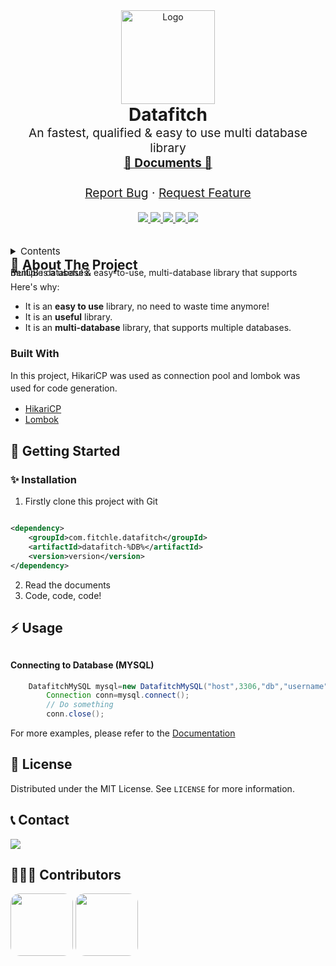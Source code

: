 <div align="center">
    <img src="https://avatars.githubusercontent.com/u/87736653" alt="Logo" width="150">
</div>

<div align="center">

<h1 align="center" style="margin: 0;">Datafitch</h1>
<p align="center" style="margin-top: 0; font-size: 1.2rem;">
    An fastest, qualified & easy to use multi database library 
    <br />
    <a href="https://github.com/Fitchle/datafitch/wiki"><strong>📖 Documents 📖</strong></a>
    <br />
    <br />
    <a href="https://github.com/Fitchle/datafitch/issues">Report Bug</a>
    ·
    <a href="https://github.com/Fitchle/datafitch/issues">Request Feature</a>
  </p>
</div>
<div align="center">
    <a href="https://github.com/orgs/Fitchle/people">
        <img src="https://img.shields.io/github/contributors/Fitchle/datafitch?style=for-the-badge"></img>
    </a>
    <a href="https://github.com/Fitchle/datafitch/network/members">
        <img src="https://img.shields.io/github/forks/Fitchle/datafitch?style=for-the-badge"></img>
    </a>
    <a href="https://github.com/Fitchle/datafitch/stargazers">
        <img src="https://img.shields.io/github/stars/Fitchle/datafitch?style=for-the-badge"></img>
    </a>
    <a href="https://github.com/Fitchle/datafitch/issues">
        <img src="https://img.shields.io/github/issues/Fitchle/datafitch?style=for-the-badge"></img>
    </a>
    <a href="https://github.com/Fitchle/datafitch/blob/main/LICENSE">
        <img src="https://img.shields.io/github/license/Fitchle/datafitch?style=for-the-badge"></img>
    </a>

</div>
<br/>
<br/>
<details>
  <summary style="font-size: 15px;">Contents</summary>
  <ol>
    <li>
      <a href="#about-the-project">About The Project</a>
      <ul>
        <li><a href="#built-with">Built With</a></li>
      </ul>
    </li>
    <li>
      <a href="#getting-started">Getting Started</a>
      <ul>
        <li><a href="#prerequisites">Prerequisites</a></li>
        <li><a href="#installation">Installation</a></li>
      </ul>
    </li>
    <li><a href="#usage">Usage</a></li>
    <li><a href="#license">License</a></li>
    <li><a href="#contact">Contact</a></li>
    <li><a href="#contributors">Contributors</a></li>
  </ol>
</details>

<h2 style="margin: 0;">📗 About The Project</h2>
<p style="margin: 0; line-height: 0;">
BenDB is a useful & easy-to-use, multi-database library that supports multiple databases.
</p>

Here's why:

* It is an **easy to use** library, no need to waste time anymore!
* It is an **useful** library.
* It is an **multi-database** library, that supports multiple databases.

### Built With

<p style="margin: 0; line-height: 20px;">
In this project, HikariCP was used as connection pool and lombok was<br> used for code generation.
</p>

* [HikariCP](https://github.com/brettwooldridge/HikariCP)
* [Lombok](https://projectlombok.org)

## 🌙 Getting Started

### ✨ Installation

1. Firstly clone this project with Git

```xml

<dependency>
    <groupId>com.fitchle.datafitch</groupId>
    <artifactId>datafitch-%DB%</artifactId>
    <version>version</version>
</dependency>
```

2. Read the documents
3. Code, code, code!

## ⚡ Usage

<h4 style="margin-top: 30px;">Connecting to Database (MYSQL)</h4>

```java
    DatafitchMySQL mysql=new DatafitchMySQL("host",3306,"db","username","password");
        Connection conn=mysql.connect();
        // Do something
        conn.close();
```

For more examples, please refer to the [Documentation](https://gitbook.io)

## 🔐 License

Distributed under the MIT License. See `LICENSE` for more information.

## 📞 Contact

<a href="https://discordapp.com/users/309326498500968449"><img src="https://img.shields.io/badge/-Discord-black.svg?style=for-the-badge&logo=discord&logoColor=white&colorB=6366F1"></img></a>

## 🧑🏻‍💻 Contributors

<img src="https://i.ibb.co/cvBQ2Qj/Gimble-Logo-Design.png" width="100" style="border-radius: 15px"></img>
<img src="https://i.ibb.co/rHZn9SJ/pp-00000.png" width="100" style="border-radius: 15px"></img>
